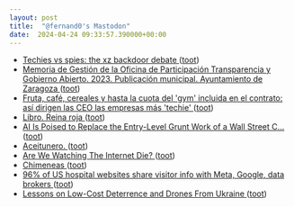 ```yaml
---
layout: post
title:  "@fernand0's Mastodon"
date:  2024-04-24 09:33:57.390000+00:00
---
```

*  [Techies vs spies: the xz backdoor debate ](https://lcamtuf.substack.com/p/technologist-vs-spy-the-xz-backdoo) ([toot](https://mastodon.social/@fernand0/112325508293537956))
*  [Memoria de Gestión de la Oficina de Participación Transparencia y Gobierno Abierto. 2023. Publicación municipal. Ayuntamiento de Zaragoza ](https://www.zaragoza.es/sede/servicio/publicacion-municipal/1231) ([toot](https://mastodon.social/@fernand0/112325208013691730))
*  [Fruta, café, cereales y hasta la cuota del 'gym' incluida en el contrato: así dirigen las CEO las empresas más 'techie' ](https://www.elmundo.es/yodona/lifestyle/2024/04/18/660bde01e9cf4a8b598b4592.htm) ([toot](https://mastodon.social/@fernand0/112323495880826230))
*  [Libro. Reina roja ](https://fotografiasenmovimiento.wordpress.com/2024/04/23/libro-reina-roja) ([toot](https://mastodon.social/@fernand0/112321682574974123))
*  [AI Is Poised to Replace the Entry-Level Grunt Work of a Wall Street C…  ](https://archive.is/4iLEA) ([toot](https://mastodon.social/@fernand0/112321646456135739))
*  [Aceitunero. ](https://avecesunafoto.wordpress.com/2024/04/23/aceitunero) ([toot](https://mastodon.social/@fernand0/112321494385640669))
*  [Are We Watching The Internet Die? ](https://www.wheresyoured.at/are-we-watching-the-internet-die) ([toot](https://mastodon.social/@fernand0/112321431111992456))
*  [Chimeneas ](https://www.flickr.com/photos/fernand0/53653241709) ([toot](https://mastodon.social/@fernand0/112321319034201435))
*  [96% of US hospital websites share visitor info with Meta, Google, data brokers ](https://www.theregister.com/2024/04/11/hospital_website_data_sharing) ([toot](https://mastodon.social/@fernand0/112321260146889157))
*  [Lessons on Low-Cost Deterrence and Drones From Ukraine ](https://www.youtube.com/watch?v=1O0sRM-uY7E&amp%3Bfeature=youtu.b) ([toot](https://mastodon.social/@fernand0/112320980922268317))
